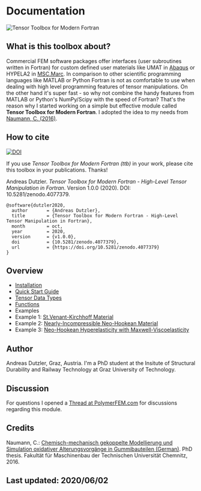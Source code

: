 # Documentation

![Tensor Toolbox for Modern Fortran](images/header.jpg)

## What is this toolbox about?

Commercial FEM software packages offer interfaces (user subroutines written in Fortran) for custom defined user materials like UMAT in [Abaqus](https://www.3ds.com/products-services/simulia/products/abaqus/) or HYPELA2 in [MSC.Marc](http://www.mscsoftware.com/product/marc). In comparison to other scientific programming languages like MATLAB or Python Fortran is not as comfortable to use when dealing with high level programming features of tensor manipulations. On the other hand it's super fast - so why not combine the handy features from MATLAB or Python's NumPy/Scipy with the speed of Fortran? That's the reason why I started working on a simple but effective module called **Tensor Toolbox for Modern Fortran**. I adopted the idea to my needs from [Naumann, C. (2016)](http://nbn-resolving.de/urn:nbn:de:bsz:ch1-qucosa-222075).

## How to cite

[![DOI](https://zenodo.org/badge/112017005.svg)](https://zenodo.org/badge/latestdoi/112017005)

If you use *Tensor Toolbox for Modern Fortran (ttb)* in your work, please cite this toolbox in your publications. Thanks!

Andreas Dutzler. *Tensor Toolbox for Modern Fortran - High-Level Tensor Manipulation in Fortran*. Version 1.0.0 (2020). DOI: 10.5281/zenodo.4077379.

```
@software{dutzler2020,
  author       = {Andreas Dutzler},
  title        = {Tensor Toolbox for Modern Fortran - High-Level Tensor Manipulation in Fortran},
  month        = oct,
  year         = 2020,
  version      = {v1.0.0},
  doi          = {10.5281/zenodo.4077379},
  url          = {https://doi.org/10.5281/zenodo.4077379}
}
```

## Overview
- [Installation](installation.md)
- [Quick Start Guide](quickstartguide.md)
- [Tensor Data Types](tensordatatypes.md)
- [Functions](functions.md)
- Examples
- Example 1: [St.Venant-Kirchhoff Material](example_stvenantkirchhoff.md)
- Example 2: [Nearly-Incompressible Neo-Hookean Material](example_neohooke.md)
- Example 3: [Neo-Hookean Hyperelasticity with Maxwell-Viscoelasticity](examples/hypela2_nonlinear_viscoelasticity.f)

## Author
Andreas Dutzler, Graz, Austria.
I'm a PhD student at the Insitute of Structural Durability and Railway Technology at Graz University of Technology.

## Discussion
For questions I opened a [Thread at PolymerFEM.com](https://polymerfem.com/forum/polymerfem-downloads/user-material-subroutines/25668-discussion-tensor-toolbox-for-modern-fortran-ttb) for discussions regarding this module.

## Credits
Naumann, C.: [Chemisch-mechanisch gekoppelte Modellierung und Simulation oxidativer Alterungsvorgänge in Gummibauteilen (German)](http://nbn-resolving.de/urn:nbn:de:bsz:ch1-qucosa-222075). PhD thesis. Fakultät für Maschinenbau der Technischen Universität Chemnitz, 2016.

## Last updated: 2020/06/02
